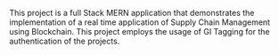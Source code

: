 This project is a full Stack MERN application that demonstrates the implementation of a real time application of Supply Chain Management using Blockchain. This project employs the usage of GI Tagging for the authentication of the projects.
